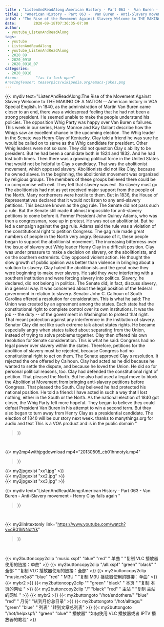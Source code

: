 ```yaml
---
title : "ListenAndReadAlong:American History - Part 063 -  Van Buren - Anti-Slavery movement - Henry Clay fails again "
title2 : "American History - Part 063 -  Van Buren - Anti-Slavery movement - Henry Clay fails again "
info2 : "The Rise of the Movement Against Slavery Welcome to THE MAKING OF A NATION -- American history in VOA Special English. In 1840, as the administration of Martin Van Buren came closer to an end, there was a widespread feeling that he had not been a strong president. He seemed unable to make the people understand his policies. The opposition Whig Party was happy over Van Buren s failures. This week in our series, Harry Monroe and Kay Gallant describe how the Whigs saw an excellent chance in the upcoming election. The Whig leader in the Senate was Henry Clay of Kentucky. Clay told a friend he was sure he would be called on to serve as the Whig candidate for president. Other Whig leaders were not so sure. They did not question Clay s ability to be president. But he had been a candidate both in 1824 and 1832. And he had lost both times. Then there was a growing political force in the United States that would not be helpful to Clay s candidacy. That was the abolitionist movement, which opposed slavery. Abolitionists did not like Clay, because he owned slaves. In the beginning, the abolitionist movement was organized by religious groups. The members of these groups believed there could be no compromise with evil. They felt that slavery was evil. So slavery must go. The abolitionists had not as yet received major support from the people of the North. Many northerners were hostile to them. But in 1836, the House of Representatives declared that it would not listen to any anti-slavery petitions. This became known as the  gag rule.  The Senate did not pass such a rule. But the Senate still made it almost impossible for anti-slavery petitions to come before it. Former President John Quincy Adams, who was then a congressman, rose up in protest. He was not an abolitionist. But he led a campaign against the gag rule. Adams said the rule was a violation of the constitutional right to petition Congress. The gag rule made great numbers of people in the North very angry. Because of it, these people began to support the abolitionist movement. The increasing bitterness over the issue of slavery put Whig leader Henry Clay in a difficult position. Clay was under pressure to make a decision on slavery, on the abolitionists, and on the southern extremists. Clay opposed violent action. He thought the slow growth of public opinion was better than violence in bringing about a solution to slavery. Clay hated the abolitionists and the great noise they were beginning to make over slavery. He said they were interfering with a southern institution and were forcing slavery into politics. Slavery, he declared, did not belong in politics. The Senate did, in fact, discuss slavery, in a general way. It was concerned about the legal position of the federal government in relation to slavery. Senator John C. Calhoun of South Carolina offered a resolution for consideration. This is what he said: The Union was created by an agreement among the states. Each state had the constitutional right to complete control over its own institutions. It was the job -- the duty -- of the government in Washington to protect that right. That meant protection against any interference in the institution of slavery. Senator Clay did not like such extreme talk about states  rights. He became especially angry when states talked about separating from the Union, instead of trying to solve problems together. Clay then offered his own resolution for Senate consideration. This is what he said: Congress had no legal power over slavery within the states. Therefore, petitions for the abolition of slavery must be rejected, because Congress had no constitutional right to act on them. The Senate approved Clay s resolution. It rejected the one offered by Calhoun. Clay had acted as he did because he wanted to settle the dispute, and because he loved the Union. He did so for personal political reasons, too. Clay had defended the constitutional right of petition. That pleased the North. But he also had used a legal move to block the Abolitionist Movement from bringing anti-slavery petitions before Congress. That pleased the South. Clay believed he had protected his national position. He told a friend:  I have acted in such a way that I lost nothing, either in the South or the North.  As the national election of 1840 got closer, the Whig Party felt more hopeful. They began to believe they could defeat President Van Buren in his attempt to win a second term. But they also began to turn away from Henry Clay as a presidential candidate. The election of 1840 will be our story next week. thanks to manythings.org for audio and text  This is a VOA product and is in the public domain "
date:        2020-09-18T07:36:35-07:00
author:
 - youtube_ListenAndReadAlong
tags:
 - youtube
 - ListenAndReadAlong
 - youtube_ListenAndReadAlong
 - 2020_09
 - 2020_0918
 - 2020_0918_07
categories:
 - 2020_0918
#icon:        "fas fa-lock-open"
#resImgTeaser: teaserpics/wikipedia.org/emacs-jokes.png
---
```


{{< mydiv text="ListenAndReadAlong:The Rise of the Movement Against Slavery Welcome to THE MAKING OF A NATION -- American history in VOA Special English. In 1840, as the administration of Martin Van Buren came closer to an end, there was a widespread feeling that he had not been a strong president. He seemed unable to make the people understand his policies. The opposition Whig Party was happy over Van Buren s failures. This week in our series, Harry Monroe and Kay Gallant describe how the Whigs saw an excellent chance in the upcoming election. The Whig leader in the Senate was Henry Clay of Kentucky. Clay told a friend he was sure he would be called on to serve as the Whig candidate for president. Other Whig leaders were not so sure. They did not question Clay s ability to be president. But he had been a candidate both in 1824 and 1832. And he had lost both times. Then there was a growing political force in the United States that would not be helpful to Clay s candidacy. That was the abolitionist movement, which opposed slavery. Abolitionists did not like Clay, because he owned slaves. In the beginning, the abolitionist movement was organized by religious groups. The members of these groups believed there could be no compromise with evil. They felt that slavery was evil. So slavery must go. The abolitionists had not as yet received major support from the people of the North. Many northerners were hostile to them. But in 1836, the House of Representatives declared that it would not listen to any anti-slavery petitions. This became known as the  gag rule.  The Senate did not pass such a rule. But the Senate still made it almost impossible for anti-slavery petitions to come before it. Former President John Quincy Adams, who was then a congressman, rose up in protest. He was not an abolitionist. But he led a campaign against the gag rule. Adams said the rule was a violation of the constitutional right to petition Congress. The gag rule made great numbers of people in the North very angry. Because of it, these people began to support the abolitionist movement. The increasing bitterness over the issue of slavery put Whig leader Henry Clay in a difficult position. Clay was under pressure to make a decision on slavery, on the abolitionists, and on the southern extremists. Clay opposed violent action. He thought the slow growth of public opinion was better than violence in bringing about a solution to slavery. Clay hated the abolitionists and the great noise they were beginning to make over slavery. He said they were interfering with a southern institution and were forcing slavery into politics. Slavery, he declared, did not belong in politics. The Senate did, in fact, discuss slavery, in a general way. It was concerned about the legal position of the federal government in relation to slavery. Senator John C. Calhoun of South Carolina offered a resolution for consideration. This is what he said: The Union was created by an agreement among the states. Each state had the constitutional right to complete control over its own institutions. It was the job -- the duty -- of the government in Washington to protect that right. That meant protection against any interference in the institution of slavery. Senator Clay did not like such extreme talk about states  rights. He became especially angry when states talked about separating from the Union, instead of trying to solve problems together. Clay then offered his own resolution for Senate consideration. This is what he said: Congress had no legal power over slavery within the states. Therefore, petitions for the abolition of slavery must be rejected, because Congress had no constitutional right to act on them. The Senate approved Clay s resolution. It rejected the one offered by Calhoun. Clay had acted as he did because he wanted to settle the dispute, and because he loved the Union. He did so for personal political reasons, too. Clay had defended the constitutional right of petition. That pleased the North. But he also had used a legal move to block the Abolitionist Movement from bringing anti-slavery petitions before Congress. That pleased the South. Clay believed he had protected his national position. He told a friend:  I have acted in such a way that I lost nothing, either in the South or the North.  As the national election of 1840 got closer, the Whig Party felt more hopeful. They began to believe they could defeat President Van Buren in his attempt to win a second term. But they also began to turn away from Henry Clay as a presidential candidate. The election of 1840 will be our story next week. thanks to manythings.org for audio and text  This is a VOA product and is in the public domain "
>}}
<br>


{{< my2mp4withjpgdownload mp4="20130505_cb01hnnotyk.mp4"
>}}

{{< my2jpgexist "xx1.jpg" >}}<br>
{{< my2jpgexist "xx2.jpg" >}}<br>
{{< my2jpgexist "xx3.jpg" >}}<br>



{{< mydiv text="ListenAndReadAlong:American History - Part 063 -  Van Buren - Anti-Slavery movement - Henry Clay fails again "
>}}
<br>

{{< my2linktextonly link="https://www.youtube.com/watch?v=cB01hNNotYk"
>}}


<br>

{{< my2buttoncopy2clip "music.xspf"        "blue"   "red"    " 单曲 "  "复制 VLC 播放器使用的链接：单曲" >}} {{< my2buttoncopy2clip "/all.xspf"         "green"  "black"  " 全部 "  "复制 VLC 播放器使用的链接：全部" >}} {{< my2buttoncopy2clip "music.m3u8"        "blue"   "red"    " M3U  "    "复制 M3U 播放器使用的链接：单曲" >}} {{< mybr2 >}} {{< my2buttoncopy2clip ""                  "green"  "black"  " 本页 "    "复制 本页的网址 " >}} {{< my2buttoncopy2clip "/"                 "black"  "red"    " 主站 "    "复制 主站的网址 " >}} {{< mybr2 >}} {{< my2buttongoto      "/hot/endothers/"   "blue"   "red"    " 月份"   "转到月份总目录" >}} {{< my2buttongoto      "/hot/alltags/"     "green"  "blue"   " 列表"   "转到文章总列表" >}} {{< my2buttongoto      "/hot/helpxspf/"    "green"  "blue"   " 播放器" "如何使用 VLC 播放器或者 IPTV 播放器的教程" >}} 
